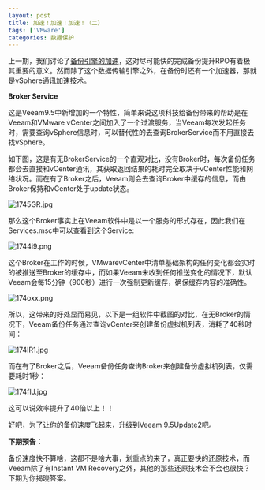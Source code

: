 ```yaml
---
layout: post
title: 加速！加速！加速！（二）
tags: ['VMware']
categories: 数据保护
---
```




上一期，我们讨论了[备份引擎的加速](https://mp.weixin.qq.com/s?__biz=MzU4NzA1MTk2Mg==&mid=2247483745&idx=1&sn=c9b28d97eec1426dece66490a9655b43&chksm=fdf0a7b4ca872ea207c5d96dfdac2646fdc1b8a507b5e85cd267fdd720d3dff7d0b5e546680b&scene=21#wechat_redirect)，这对尽可能快的完成备份提升RPO有着极其重要的意义。然而除了这个数据传输引擎之外，在备份时还有一个加速器，那就是vSphere通讯加速技术。



**Broker Service**



这是Veeam9.5中新增加的一个特性，简单来说这项科技给备份带来的帮助是在Veeam和VMware vCenter之间加入了一个过渡服务，当Veeam每次发起任务时，需要查询vSphere信息时，可以替代性的去查询BrokerService而不用直接去找vSphere。

如下图，这是有无BrokerService的一个直观对比，没有Broker时，每次备份任务都会去直接和vCenter通讯，其获取返回结果的耗时完全取决于vCenter性能和网络状况。而在有了Broker之后，Veeam则会去查询Broker中缓存的信息，而由Broker保持和vCenter处于update状态。

 

![1745GR.jpg](https://s2.ax1x.com/2020/02/12/1745GR.jpg)

那么这个Broker事实上在Veeam软件中是以一个服务的形式存在，因此我们在Services.msc中可以查看到这个Service:

 

![1744i9.png](https://s2.ax1x.com/2020/02/12/1744i9.png)

这个Broker在工作的时候，VMwarevCenter中清单基础架构的任何变化都会实时的被推送至Broker的缓存中，而如果Veeam未收到任何推送变化的情况下，默认Veeam会每15分钟（900秒）进行一次强制更新缓存，确保缓存内容的准确性。

 

![174oxx.png](https://s2.ax1x.com/2020/02/12/174oxx.png)

 

所以，这带来的好处显而易见，以下是一组软件中截图的对比，在无Broker的情况下，Veeam备份任务通过查询vCenter来创建备份虚拟机列表，消耗了40秒时间：

 

![174IR1.jpg](https://s2.ax1x.com/2020/02/12/174IR1.jpg)

而在有了Broker之后，Veeam备份任务查询Broker来创建备份虚拟机列表，仅需要耗时1秒：

 

![174fIJ.jpg](https://s2.ax1x.com/2020/02/12/174fIJ.jpg)

这可以说效率提升了40倍以上！！

 

好吧，为了让你的备份速度飞起来，升级到Veeam 9.5Update2吧。



**下期预告：**

备份速度快不算啥，这都不是啥大事，划重点的来了，真正要快的还原技术，而Veeam除了有Instant VM Recovery之外，其他的那些还原技术会不会也很快？下期为你揭晓答案。